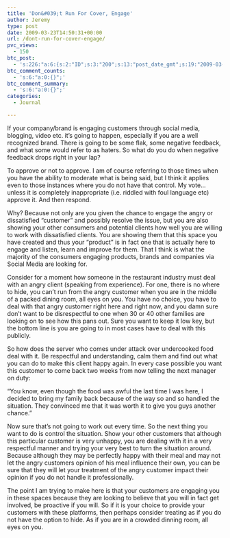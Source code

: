 ```yaml
---
title: 'Don&#039;t Run For Cover, Engage'
author: Jeremy
type: post
date: 2009-03-23T14:50:31+00:00
url: /dont-run-for-cover-engage/
pvc_views:
  - 150
btc_post:
  - 's:226:"a:6:{s:2:"ID";s:3:"200";s:13:"post_date_gmt";s:19:"2009-03-23 14:50:31";s:23:"initial_import_date_gmt";s:19:"2009-06-06 01:48:21";s:20:"last_import_date_gmt";s:19:"0000-00-00 00:00:00";s:4:"hits";s:1:"0";s:6:"misses";s:1:"0";}";'
btc_comment_counts:
  - 's:6:"a:0:{}";'
btc_comment_summary:
  - 's:6:"a:0:{}";'
categories:
  - Journal

---
```

If your company/brand is engaging customers through social media, blogging, video etc. it&#8217;s going to happen, especially if you are a well recognized brand. There is going to be some flak, some negative feedback, and what some would refer to as haters. So what do you do when negative feedback drops right in your lap?

To approve or not to approve. I am of course referring to those times when you have the ability to moderate what is being said, but I think it applies even to those instances where you do not have that control. My vote&#8230; unless it is completely inappropriate (i.e. riddled with foul language etc) approve it. And then respond.

Why? Because not only are you given the chance to engage the angry or dissatisfied &#8220;customer&#8221; and possibly resolve the issue, but you are also showing your other consumers and potential clients how well you are willing to work with dissatisfied clients. You are showing them that this space you have created and thus your &#8220;product&#8221; is in fact one that is actually here to engage and listen, learn and improve for them. That I think is what the majority of the consumers engaging products, brands and companies via Social Media are looking for.

Consider for a moment how someone in the restaurant industry must deal with an angry client (speaking from experience). For one, there is no where to hide, you can&#8217;t run from the angry customer when you are in the middle of a packed dining room, all eyes on you. You have no choice, you have to deal with that angry customer right here and right now, and you damn sure don&#8217;t want to be disrespectful to one when 30 or 40 other families are looking on to see how this pans out. Sure you want to keep it low key, but the bottom line is you are going to in most cases have to deal with this publicly.
  
<!--more-->


  
So how does the server who comes under attack over undercooked food deal with it. Be respectful and understanding, calm them and find out what you can do to make this client happy again. In every case possible you want this customer to come back two weeks from now telling the next manager on duty:

&#8220;You know, even though the food was awful the last time I was here, I decided to bring my family back because of the way so and so handled the situation. They convinced me that it was worth it to give you guys another chance.&#8221;

Now sure that&#8217;s not going to work out every time. So the next thing you want to do is control the situation. Show your other customers that although this particular customer is very unhappy, you are dealing with it in a very respectful manner and trying your very best to turn the situation around. Because although they may be perfectly happy with their meal and may not let the angry customers opinion of his meal influence their own, you can be sure that they will let your treatment of the angry customer impact their opinion if you do not handle it professionally.

The point I am trying to make here is that your customers are engaging you in these spaces because they are looking to believe that you will in fact get involved, be proactive if you will. So if it is your choice to provide your customers with these platforms, then perhaps consider treating as if you do not have the option to hide. As if you are in a crowded dinning room, all eyes on you.